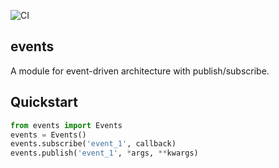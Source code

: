 ![CI](https://github.com/KenExplore/events/actions/workflows/ci.yml/badge.svg)

## events

A module for event-driven architecture with publish/subscribe.


## Quickstart

```python
from events import Events
events = Events()
events.subscribe('event_1', callback)
events.publish('event_1', *args, **kwargs)
```
